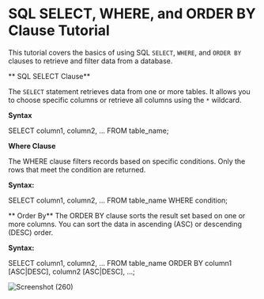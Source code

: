 # SQL SELECT, WHERE, and ORDER BY Clause Tutorial

This tutorial covers the basics of using SQL `SELECT`, `WHERE`, and `ORDER BY` clauses to retrieve and filter data from a database.

** SQL SELECT Clause**

The `SELECT` statement retrieves data from one or more tables. It allows you to choose specific columns or retrieve all columns using the `*` wildcard.

**Syntax**

SELECT column1, column2, ...
FROM table_name;

**Where Clause**

The WHERE clause filters records based on specific conditions. Only the rows that meet the condition are returned.

**Syntax:**

SELECT column1, column2, ...
FROM table_name
WHERE condition;

** Order By**
The ORDER BY clause sorts the result set based on one or more columns. You can sort the data in ascending (ASC) or descending (DESC) order.

**Syntax:**

SELECT column1, column2, ...
FROM table_name
ORDER BY column1 [ASC|DESC], column2 [ASC|DESC], ...;

![Screenshot (260)](https://github.com/user-attachments/assets/e8d03d45-ec7f-4d91-acb0-407ccf90a12c)



